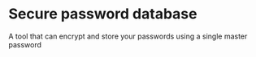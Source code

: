 [Title]: # (Secure password database)
[Difficulty]: # (Beginner)
[Order]: # (102)

# Secure password database

A tool that can encrypt and store your passwords using a single master password
